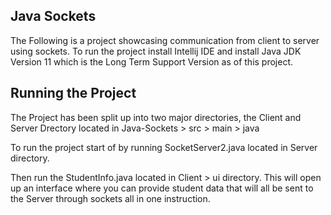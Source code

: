 <html lang="en">
  <head>
  </head>
  <body>
    <h2>Java Sockets</h2>
    <p>The Following is a project showcasing communication from client to server using sockets. To run the project install Intellij IDE and install Java JDK Version 11 which is the Long Term Support Version as of this project.</p>
    <h2>Running the Project</h2>
    <p>The Project has been split up into two major directories, the Client and Server Drectory located in Java-Sockets > src > main > java</p>
    <p>To run the project start of by running SocketServer2.java located in Server directory.</p>
    <p>Then run the StudentInfo.java located in Client > ui directory. This will open up an interface where you can provide student data that will all be sent to the Server through sockets all in one instruction.<p>
  </body>
</html>
